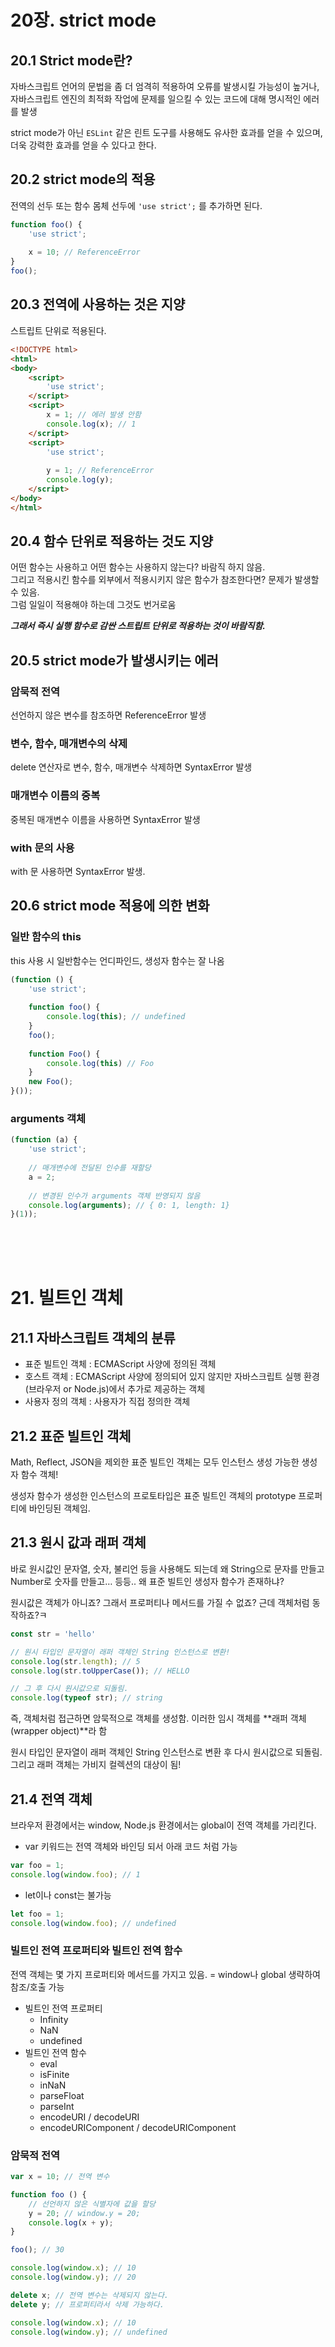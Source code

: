 # 20장. strict mode

## 20.1 Strict mode란?

자바스크립트 언어의 문법을 좀 더 엄격히 적용하여 오류를 발생시킬 가능성이 높거나, 자바스크립트 엔진의 최적화 작업에 문제를 일으킬 수 있는 코드에 대해 명시적인 에러를 발생

strict mode가 아닌 `ESLint` 같은 린트 도구를 사용해도 유사한 효과를 얻을 수 있으며, 더욱 강력한 효과를 얻을 수 있다고 한다.

## 20.2 strict mode의 적용

전역의 선두 또는 함수 몸체 선두에 `'use strict';` 를 추가하면 된다.

```jsx
function foo() {
	'use strict';
	
	x = 10; // ReferenceError
}
foo();
```

## 20.3 전역에 사용하는 것은 지양

스트립트 단위로 적용된다.

```html
<!DOCTYPE html>
<html>
<body>
	<script>
		'use strict';
	</script>
	<script>
		x = 1; // 에러 발생 안함
		console.log(x); // 1
	</script>
	<script>
		'use strict';
		
		y = 1; // ReferenceError
		console.log(y);
	</script>
</body>
</html>
```

## 20.4 함수 단위로 적용하는 것도 지양

어떤 함수는 사용하고 어떤 함수는 사용하지 않는다? 바람직 하지 않음.  
그리고 적용시킨 함수를 외부에서 적용시키지 않은 함수가 참조한다면? 문제가 발생할 수 있음.  
그럼 일일이 적용해야 하는데 그것도 번거로움

***그래서 즉시 실행 함수로 감싼 스트립트 단위로 적용하는 것이 바람직함.***

## 20.5 strict mode가 발생시키는 에러

### 암묵적 전역

선언하지 않은 변수를 참조하면  ReferenceError 발생

### 변수, 함수, 매개변수의 삭제

delete 연산자로 변수, 함수, 매개변수 삭제하면 SyntaxError 발생

### 매개변수 이름의 중복

중복된 매개변수 이름을 사용하면 SyntaxError 발생

### with 문의 사용

with 문 사용하면 SyntaxError 발생.

## 20.6 strict mode 적용에 의한 변화

### 일반 함수의 this

this 사용 시 일반함수는 언디파인드, 생성자 함수는 잘 나옴

```jsx
(function () {
	'use strict';
	
	function foo() {
		console.log(this); // undefined
	}
	foo();
	
	function Foo() {
		console.log(this) // Foo
	}
	new Foo();
}());
```

### arguments 객체

```jsx
(function (a) {
	'use strict';
	
	// 매개변수에 전달된 인수를 재할당
	a = 2;
	
	// 변경된 인수가 arguments 객체 반영되지 않음
	console.log(arguments); // { 0: 1, length: 1}
}(1));
```

<br><br><br>

# 21. 빌트인 객체

## 21.1 자바스크립트 객체의 분류

- 표준 빌트인 객체 : ECMAScript 사양에 정의된 객체
- 호스트 객체 : ECMAScript 사양에 정의되어 있지 않지만 자바스크립트 실행 환경(브라우저 or Node.js)에서 추가로 제공하는 객체
- 사용자 정의 객체 : 사용자가 직접 정의한 객체

## 21.2 표준 빌트인 객체

Math, Reflect, JSON을 제외한 표준 빌트인 객체는 모두 인스턴스 생성 가능한 생성자 함수 객체!

생성자 함수가 생성한 인스턴스의 프로토타입은 표준 빌트인 객체의 prototype 프로퍼티에 바인딩된 객체임.

## 21.3 원시 값과 래퍼 객체

바로 원시값인 문자열, 숫자, 불리언 등을 사용해도 되는데 왜 String으로 문자를 만들고 Number로 숫자를 만들고… 등등.. 왜 표준 빌트인 생성자 함수가 존재하냐?

원시값은 객체가 아니죠? 그래서 프로퍼티나 메서드를 가질 수 없죠? 근데 객체처럼 동작하죠?ㅋ

```jsx
const str = 'hello'

// 원시 타입인 문자열이 래퍼 객체인 String 인스턴스로 변환!
console.log(str.length); // 5
console.log(str.toUpperCase()); // HELLO

// 그 후 다시 원시값으로 되돌림.
console.log(typeof str); // string
```

즉, 객체처럼 접근하면 암묵적으로 객체를 생성함. 이러한 임시 객체를 **래퍼 객체(wrapper object)**라 함

원시 타입인 문자열이 래퍼 객체인 String 인스턴스로 변환 후 다시 원시값으로 되돌림. 그리고 래퍼 객체는 가비지 컬렉션의 대상이 됨!

## 21.4 전역 객체

브라우저 환경에서는 window, Node.js 환경에서는 global이 전역 객체를 가리킨다.

- var 키워드는 전역 객체와 바인딩 되서 아래 코드 처럼 가능

```jsx
var foo = 1;
console.log(window.foo); // 1
```

- let이나 const는 불가능

```jsx
let foo = 1;
console.log(window.foo); // undefined
```

### 빌트인 전역 프로퍼티와 빌트인 전역 함수

전역 객체는 몇 가지 프로퍼티와 메서드를 가지고 있음. = window나 global 생략하여 참조/호출 가능

- 빌트인 전역 프로퍼티
    - Infinity
    - NaN
    - undefined
- 빌트인 전역 함수
    - eval
    - isFinite
    - inNaN
    - parseFloat
    - parseInt
    - encodeURI / decodeURI
    - encodeURIComponent / decodeURIComponent

### 암묵적 전역

```jsx
var x = 10; // 전역 변수

function foo () {
	// 선언하지 않은 식별자에 값을 할당
	y = 20; // window.y = 20;
	console.log(x + y);
}

foo(); // 30

console.log(window.x); // 10
console.log(window.y); // 20

delete x; // 전역 변수는 삭제되지 않는다.
delete y; // 프로퍼티라서 삭제 가능하다.

console.log(window.x); // 10
console.log(window.y); // undefined
```